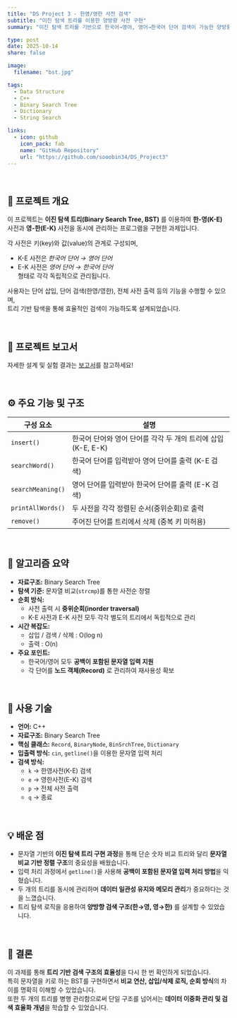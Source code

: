 ```yaml
---
title: "DS Project 3 - 한영/영한 사전 검색"
subtitle: "이진 탐색 트리를 이용한 양방향 사전 구현"
summary: "이진 탐색 트리를 기반으로 한국어→영어, 영어→한국어 단어 검색이 가능한 양방향 사전을 구현했습니다."

type: post
date: 2025-10-14
share: false

image:
  filename: "bst.jpg"

tags:
  - Data Structure
  - C++
  - Binary Search Tree
  - Dictionary
  - String Search

links:
  - icon: github
    icon_pack: fab
    name: "GitHub Repository"
    url: "https://github.com/sooobin34/DS_Project3"
---
```


<br>

## 🎯 프로젝트 개요
이 프로젝트는 **이진 탐색 트리(Binary Search Tree, BST)** 를 이용하여 **한-영(K-E)** 사전과 **영-한(E-K)** 사전을 동시에 관리하는 프로그램을 구현한 과제입니다.  

각 사전은 키(key)와 값(value)의 관계로 구성되며,  
- K-E 사전은 *한국어 단어 → 영어 단어*  
- E-K 사전은 *영어 단어 → 한국어 단어*  
형태로 각각 독립적으로 관리됩니다.  

사용자는 단어 삽입, 단어 검색(한영/영한), 전체 사전 출력 등의 기능을 수행할 수 있으며,  
트리 기반 탐색을 통해 효율적인 검색이 가능하도록 설계되었습니다.

<br>

## 📄 프로젝트 보고서  
자세한 설계 및 실험 결과는 [보고서](/files/ds_project123_report.pdf)를 참고하세요!

<br>

## ⚙️ 주요 기능 및 구조
| 구성 요소 | 설명 |
|------------|-------|
| `insert()` | 한국어 단어와 영어 단어를 각각 두 개의 트리에 삽입 (K-E, E-K) |
| `searchWord()` | 한국어 단어를 입력받아 영어 단어를 출력 (K-E 검색) |
| `searchMeaning()` | 영어 단어를 입력받아 한국어 단어를 출력 (E-K 검색) |
| `printAllWords()` | 두 사전을 각각 정렬된 순서(중위순회)로 출력 |
| `remove()` | 주어진 단어를 트리에서 삭제 (중복 키 미허용) |

<br>

## 🧠 알고리즘 요약
- **자료구조:** Binary Search Tree  
- **탐색 기준:** 문자열 비교(`strcmp`)를 통한 사전순 정렬  
- **순회 방식:**  
  - 사전 출력 시 **중위순회(inorder traversal)**  
  - K-E 사전과 E-K 사전 모두 각각 별도의 트리에서 독립적으로 관리  
- **시간 복잡도:**  
  - 삽입 / 검색 / 삭제 : O(log n)  
  - 출력 : O(n)  
- **주요 포인트:**  
  - 한국어/영어 모두 **공백이 포함된 문자열 입력 지원**  
  - 각 단어를 **노드 객체(Record)** 로 관리하여 재사용성 확보  

<br>

## 🧩 사용 기술
- **언어:** C++  
- **자료구조:** Binary Search Tree  
- **핵심 클래스:** `Record`, `BinaryNode`, `BinSrchTree`, `Dictionary`  
- **입출력 방식:** `cin`, `getline()`을 이용한 문자열 입력 처리  
- **검색 방식:**  
  - `k` → 한영사전(K-E) 검색  
  - `e` → 영한사전(E-K) 검색  
  - `p` → 전체 사전 출력  
  - `q` → 종료  

<br>

## 💡 배운 점
- 문자열 기반의 **이진 탐색 트리 구현 과정**을 통해 단순 숫자 비교 트리와 달리 **문자열 비교 기반 정렬 구조**의 중요성을 배웠습니다.  
- 입력 처리 과정에서 `getline()`을 사용해 **공백이 포함된 문자열 입력 처리 방법**을 익혔습니다.  
- 두 개의 트리를 동시에 관리하며 **데이터 일관성 유지와 메모리 관리**가 중요하다는 것을 느꼈습니다.
- 트리 탐색 로직을 응용하여 **양방향 검색 구조(한→영, 영→한)** 를 설계할 수 있었습니다.  

<br>

## 📘 결론
이 과제를 통해 **트리 기반 검색 구조의 효율성**을 다시 한 번 확인하게 되었습니다.  
특히 문자열을 키로 하는 BST를 구현하면서 **비교 연산, 삽입/삭제 로직, 순회 방식**의 차이를 명확히 이해할 수 있었습니다.  
또한 두 개의 트리를 병행 관리함으로써 단일 구조를 넘어서는 **데이터 이중화 관리 및 검색 효율화 개념**을 학습할 수 있었습니다.

<dr>
